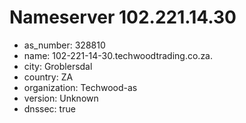 # Nameserver 102.221.14.30

* as_number: 328810
* name: 102-221-14-30.techwoodtrading.co.za.
* city: Groblersdal
* country: ZA
* organization: Techwood-as
* version: Unknown
* dnssec: true
